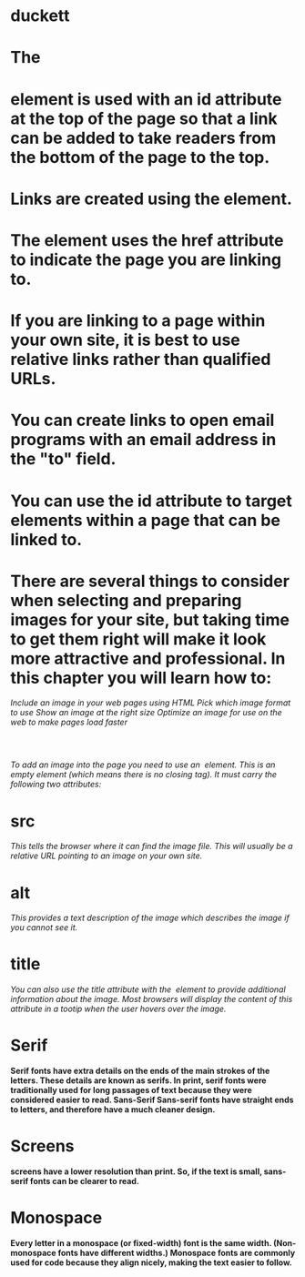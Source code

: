 # duckett
# The <h1> element is used with an id attribute at the top of the page so that a link can be added to take readers from the bottom of the page to the top. 
# Links are created using the <a> element.
# The <a> element uses the href attribute to indicate the page you are linking to.
# If you are linking to a page within your own site, it is best to use relative links rather than qualified URLs.
# You can create links to open email programs with an email address in the "to" field.
# You can use the id attribute to target elements within a page that can be linked to.
# There are several things to consider when selecting and preparing images for your site, but taking time to get them right will make it look more attractive and professional. In this chapter you will learn how to:
*Include an image in your web pages using HTML*
*Pick which image format to use*
*Show an image at the right size*
*Optimize an image for use on the web to make pages load faster*
 # <img>
 *To add an image into the page you need to use an <img> element. This is an empty element (which means there is no closing tag). It must carry the following two attributes:*
# src
*This tells the browser where it can find the image file. This will usually be a relative URL pointing to an image on your own site.*
# alt
*This provides a text description of the image which describes the image if you cannot see it.*
# title
*You can also use the title attribute with the <img> element to provide additional information about the image. Most browsers will display the content of this attribute in a tootip when the user hovers over the image.*
# Serif
**Serif fonts have extra details on the ends of the main strokes of the letters. These details are known as serifs. In print, serif fonts were traditionally used for long passages of text because they were considered easier to read. Sans-Serif Sans-serif fonts have straight ends to letters, and therefore have a much cleaner design.**
# Screens
**screens have a lower resolution than print. So, if the text is small, sans-serif fonts can be clearer to read.**
# Monospace
**Every letter in a monospace (or fixed-width) font is the same width. (Non-monospace fonts have different widths.) Monospace fonts are commonly used for code because they align nicely, making the text easier to follow.**